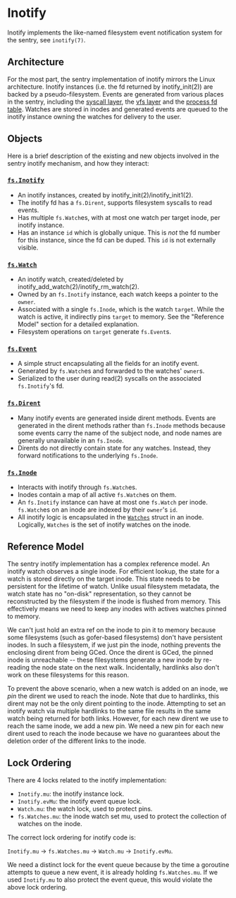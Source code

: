 # Inotify

Inotify implements the like-named filesystem event notification system for the
sentry, see `inotify(7)`.

## Architecture

For the most part, the sentry implementation of inotify mirrors the Linux
architecture. Inotify instances (i.e. the fd returned by inotify_init(2)) are
backed by a pseudo-filesystem. Events are generated from various places in the
sentry, including the [syscall layer][syscall_dir], the [vfs layer][dirent] and
the [process fd table][fd_map]. Watches are stored in inodes and generated
events are queued to the inotify instance owning the watches for delivery to the
user.

## Objects

Here is a brief description of the existing and new objects involved in the
sentry inotify mechanism, and how they interact:

### [`fs.Inotify`][inotify]

-   An inotify instances, created by inotify_init(2)/inotify_init1(2).
-   The inotify fd has a `fs.Dirent`, supports filesystem syscalls to read
    events.
-   Has multiple `fs.Watch`es, with at most one watch per target inode, per
    inotify instance.
-   Has an instance `id` which is globally unique. This is *not* the fd number
    for this instance, since the fd can be duped. This `id` is not externally
    visible.

### [`fs.Watch`][watch]

-   An inotify watch, created/deleted by
    inotify_add_watch(2)/inotify_rm_watch(2).
-   Owned by an `fs.Inotify` instance, each watch keeps a pointer to the
    `owner`.
-   Associated with a single `fs.Inode`, which is the watch `target`. While the
    watch is active, it indirectly pins `target` to memory. See the "Reference
    Model" section for a detailed explanation.
-   Filesystem operations on `target` generate `fs.Event`s.

### [`fs.Event`][event]

-   A simple struct encapsulating all the fields for an inotify event.
-   Generated by `fs.Watch`es and forwarded to the watches' `owner`s.
-   Serialized to the user during read(2) syscalls on the associated
    `fs.Inotify`'s fd.

### [`fs.Dirent`][dirent]

-   Many inotify events are generated inside dirent methods. Events are
    generated in the dirent methods rather than `fs.Inode` methods because some
    events carry the name of the subject node, and node names are generally
    unavailable in an `fs.Inode`.
-   Dirents do not directly contain state for any watches. Instead, they forward
    notifications to the underlying `fs.Inode`.

### [`fs.Inode`][inode]

-   Interacts with inotify through `fs.Watch`es.
-   Inodes contain a map of all active `fs.Watch`es on them.
-   An `fs.Inotify` instance can have at most one `fs.Watch` per inode.
    `fs.Watch`es on an inode are indexed by their `owner`'s `id`.
-   All inotify logic is encapsulated in the [`Watches`][inode_watches] struct
    in an inode. Logically, `Watches` is the set of inotify watches on the
    inode.

## Reference Model

The sentry inotify implementation has a complex reference model. An inotify
watch observes a single inode. For efficient lookup, the state for a watch is
stored directly on the target inode. This state needs to be persistent for the
lifetime of watch. Unlike usual filesystem metadata, the watch state has no
"on-disk" representation, so they cannot be reconstructed by the filesystem if
the inode is flushed from memory. This effectively means we need to keep any
inodes with actives watches pinned to memory.

We can't just hold an extra ref on the inode to pin it to memory because some
filesystems (such as gofer-based filesystems) don't have persistent inodes. In
such a filesystem, if we just pin the inode, nothing prevents the enclosing
dirent from being GCed. Once the dirent is GCed, the pinned inode is
unreachable -- these filesystems generate a new inode by re-reading the node
state on the next walk. Incidentally, hardlinks also don't work on these
filesystems for this reason.

To prevent the above scenario, when a new watch is added on an inode, we *pin*
the dirent we used to reach the inode. Note that due to hardlinks, this dirent
may not be the only dirent pointing to the inode. Attempting to set an inotify
watch via multiple hardlinks to the same file results in the same watch being
returned for both links. However, for each new dirent we use to reach the same
inode, we add a new pin. We need a new pin for each new dirent used to reach the
inode because we have no guarantees about the deletion order of the different
links to the inode.

## Lock Ordering

There are 4 locks related to the inotify implementation:

-   `Inotify.mu`: the inotify instance lock.
-   `Inotify.evMu`: the inotify event queue lock.
-   `Watch.mu`: the watch lock, used to protect pins.
-   `fs.Watches.mu`: the inode watch set mu, used to protect the collection of
    watches on the inode.

The correct lock ordering for inotify code is:

`Inotify.mu` -> `fs.Watches.mu` -> `Watch.mu` -> `Inotify.evMu`.

We need a distinct lock for the event queue because by the time a goroutine
attempts to queue a new event, it is already holding `fs.Watches.mu`. If we used
`Inotify.mu` to also protect the event queue, this would violate the above lock
ordering.

[dirent]: https://github.com/google/gvisor/blob/master/+/master/pkg/sentry/fs/dirent.go
[event]: https://github.com/google/gvisor/blob/master/+/master/pkg/sentry/fs/inotify_event.go
[fd_map]: https://github.com/google/gvisor/blob/master/+/master/pkg/sentry/kernel/fd_map.go
[inode]: https://github.com/google/gvisor/blob/master/+/master/pkg/sentry/fs/inode.go
[inode_watches]: https://github.com/google/gvisor/blob/master/+/master/pkg/sentry/fs/inode_inotify.go
[inotify]: https://github.com/google/gvisor/blob/master/+/master/pkg/sentry/fs/inotify.go
[syscall_dir]: https://github.com/google/gvisor/blob/master/+/master/pkg/sentry/syscalls/linux/
[watch]: https://github.com/google/gvisor/blob/master/+/master/pkg/sentry/fs/inotify_watch.go
